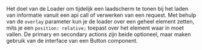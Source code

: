 Het doel van de Loader om tijdelijk een laadscherm te tonen bij het laden van informatie vanuit een api call of verwerken van een request.
Met behulp van de `overlay` parameter kun je de loader over een geheel element zetten, mits je een `position: relative;` toepast over het element waar in moet vallen.
De primary en secondary actions zijn beide optioneel, maar maken gebruik van de interface van een Button component.
